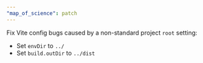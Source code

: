 ```yaml
---
"map_of_science": patch
---
```


Fix Vite config bugs caused by a non-standard project `root` setting:

- Set `envDir` to `../`
- Set `build.outDir` to `../dist`
